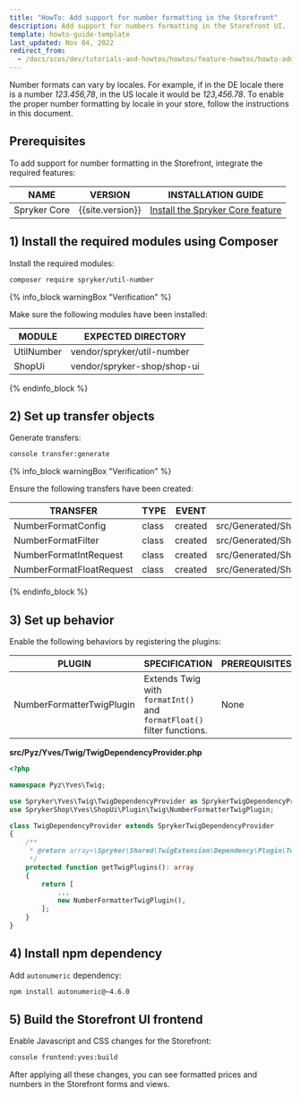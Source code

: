 ```yaml
---
title: "HowTo: Add support for number formatting in the Storefront"
description: Add support for numbers formatting in the Storefront UI.
template: howto-guide-template
last_updated: Nov 04, 2022
redirect_from:
  - /docs/scos/dev/tutorials-and-howtos/howtos/feature-howtos/howto-add-support-for-number-formatting-in-the-storefront.html
---
```


Number formats can vary by locales. For example, if in the DE locale there is a number _123.456,78_, in the US locale it would be _123,456.78_. To enable the proper number formatting by locale in your store, follow the instructions in this document.

## Prerequisites

To add support for number formatting in the Storefront, integrate the required features:

| NAME                                   | VERSION          | INSTALLATION GUIDE                                                                                                                                              |
|----------------------------------------|------------------|----------------------------------------------------------------------------------------------------------------------------------------------------------------|
| Spryker Core                           | {{site.version}} | [Install the Spryker Core feature](/docs/pbc/all/miscellaneous/{{site.version}}/install-and-upgrade/install-features/install-the-spryker-core-feature.html)                           |

## 1) Install the required modules using Composer

Install the required modules:

```bash
composer require spryker/util-number
```

{% info_block warningBox "Verification" %}

Make sure the following modules have been installed:

| MODULE     | EXPECTED DIRECTORY          |
|------------|-----------------------------|
| UtilNumber | vendor/spryker/util-number  |
| ShopUi     | vendor/spryker-shop/shop-ui |

{% endinfo_block %}

## 2) Set up transfer objects

Generate transfers:

```bash
console transfer:generate
```

{% info_block warningBox "Verification" %}

Ensure the following transfers have been created:

| TRANSFER                  | TYPE  | EVENT   | PATH                                                           |
|---------------------------|-------|---------|----------------------------------------------------------------|
| NumberFormatConfig        | class | created | src/Generated/Shared/Transfer/NumberFormatConfigTransfer       |
| NumberFormatFilter        | class | created | src/Generated/Shared/Transfer/NumberFormatFilterTransfer       |
| NumberFormatIntRequest    | class | created | src/Generated/Shared/Transfer/NumberFormatIntRequestTransfer   |
| NumberFormatFloatRequest  | class | created | src/Generated/Shared/Transfer/NumberFormatFloatRequestTransfer |

{% endinfo_block %}

## 3) Set up behavior

Enable the following behaviors by registering the plugins:

| PLUGIN                           | SPECIFICATION                                                         | PREREQUISITES | NAMESPACE                                                     |
|----------------------------------|-----------------------------------------------------------------------|---------------|---------------------------------------------------------------|
| NumberFormatterTwigPlugin        | Extends Twig with `formatInt()` and `formatFloat()` filter functions. | None          | SprykerShop\Yves\ShopUi\Plugin\Twig\NumberFormatterTwigPlugin |

**src/Pyz/Yves/Twig/TwigDependencyProvider.php**

```php
<?php

namespace Pyz\Yves\Twig;

use Spryker\Yves\Twig\TwigDependencyProvider as SprykerTwigDependencyProvider;
use SprykerShop\Yves\ShopUi\Plugin\Twig\NumberFormatterTwigPlugin;

class TwigDependencyProvider extends SprykerTwigDependencyProvider
{
    /**
     * @return array<\Spryker\Shared\TwigExtension\Dependency\Plugin\TwigPluginInterface>
     */
    protected function getTwigPlugins(): array
    {
        return [
            ...
            new NumberFormatterTwigPlugin(),
        ];
    }
}
```

## 4) Install npm dependency

Add `autonumeric` dependency:

```bash
npm install autonumeric@~4.6.0
```

## 5) Build the Storefront UI frontend

Enable Javascript and CSS changes for the Storefront:

```bash
console frontend:yves:build
```

After applying all these changes, you can see formatted prices and numbers in the Storefront forms and views.
